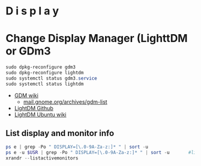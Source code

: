 # D i s p l a y

# Change Display Manager (LighttDM or GDm3
````powershell
sudo dpkg-reconfigure gdm3
sudo dpkg-reconfigure lightdm
sudo systemctl status gdm3.service
sudo systemctl status lightdm
````
- [GDM wiki](https://wiki.gnome.org/Projects/GDM)
  - [mail.gnome.org/archives/gdm-list](https://mail.gnome.org/archives/gdm-list/)
- [LightDM Github](https://github.com/canonical/lightdm)
- [LightDM Ubuntu wiki](https://wiki.ubuntu.com/LightDM)

## List display and monitor info
````powershell
ps e | grep -Po " DISPLAY=[\.0-9A-Za-z:]* " | sort -u
ps e -u $USR | grep -Po " DISPLAY=[\.0-9A-Za-z:]* " | sort -u       #listing for user $USR
xrandr --listactivemonitors
````
